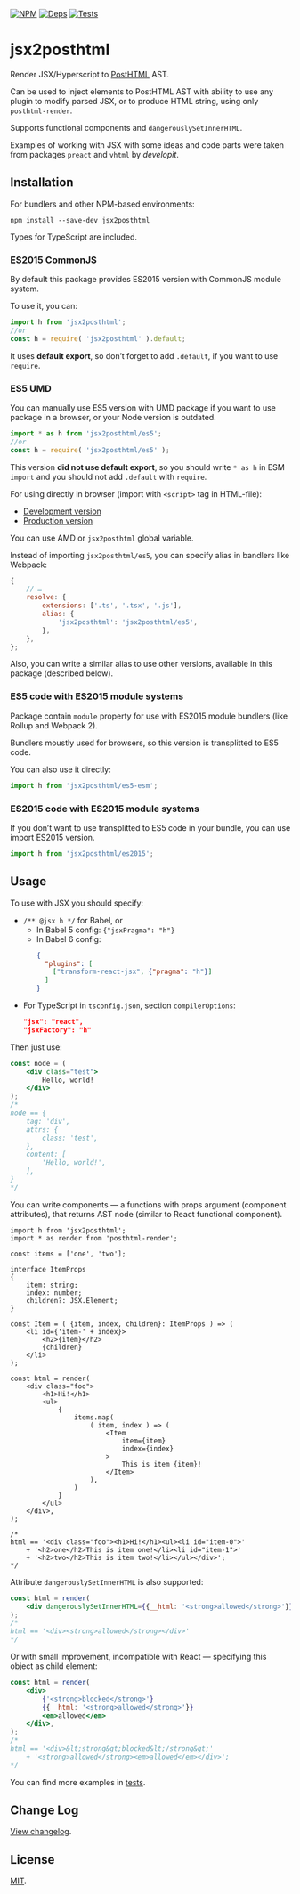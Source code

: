 [![NPM][npm]][npm-url]
[![Deps][deps]][deps-url]
[![Tests][build]][build-url]

# jsx2posthtml

Render JSX/Hyperscript to [PostHTML](https://github.com/posthtml/posthtml/) AST.

Can be used to inject elements to PostHTML AST with ability to use any plugin
to modify parsed JSX, or to produce HTML string, using only `posthtml-render`.

Supports functional components and `dangerouslySetInnerHTML`.

Examples of working with JSX with some ideas and code parts were taken from
packages `preact` and `vhtml` by *developit*.

## Installation

For bundlers and other NPM-based environments:

```
npm install --save-dev jsx2posthtml
```

Types for TypeScript are included.

### ES2015 CommonJS

By default this package provides ES2015 version with CommonJS module system.

To use it, you can:

```js
import h from 'jsx2posthtml';
//or
const h = require( 'jsx2posthtml' ).default;
```

It uses **default export**, so don’t forget to add `.default`, if you want to
use `require`.

### ES5 UMD

You can manually use ES5 version with UMD package if you want to use package in
a browser, or your Node version is outdated.

```js
import * as h from 'jsx2posthtml/es5';
//or
const h = require( 'jsx2posthtml/es5' );
```

This version **did not use default export**, so you should write `* as h` in
ESM `import` and you should not add `.default` with `require`.

For using directly in browser (import with `<script>` tag in HTML-file):

* [Development version](https://unpkg.com/jsx2posthtml/es5/index.js)
* [Production version](https://unpkg.com/jsx2posthtml/es5/jsx2posthtml.min.js)

You can use AMD or `jsx2posthtml` global variable.

Instead of importing `jsx2posthtml/es5`, you can specify alias in bandlers like
Webpack:

```js
{
	// …
	resolve: {
		extensions: ['.ts', '.tsx', '.js'],
		alias: {
			'jsx2posthtml': 'jsx2posthtml/es5',
		},
	},
};
```

Also, you can write a similar alias to use other versions, available in this
package (described below).

### ES5 code with ES2015 module systems

Package contain `module` property for use with ES2015 module bundlers
(like Rollup and Webpack 2).

Bundlers moustly used for browsers, so this version is transplitted to ES5 code.

You can also use it directly:

```js
import h from 'jsx2posthtml/es5-esm';
```

### ES2015 code with ES2015 module systems

If you don’t want to use transplitted to ES5 code in your bundle, you can use
import ES2015 version.

```js
import h from 'jsx2posthtml/es2015';
```

## Usage

To use with JSX you should specify:

* `/** @jsx h */` for Babel, or
  * In Babel 5 config: `{"jsxPragma": "h"}`
  * In Babel 6 config:
    ```json
    {
      "plugins": [
        ["transform-react-jsx", {"pragma": "h"}]
      ]
    }
    ```
* For TypeScript in `tsconfig.json`, section `compilerOptions`:
  ```json
  "jsx": "react",
  "jsxFactory": "h"
  ```

Then just use:

```jsx
const node = (
	<div class="test">
		Hello, world!
	</div>
);
/*
node == {
	tag: 'div',
	attrs: {
		class: 'test',
	},
	content: [
		'Hello, world!',
	],
}
*/
```

You can write components — a functions with props argument (component
attributes), that returns AST node (similar to React functional component).

```tsx
import h from 'jsx2posthtml';
import * as render from 'posthtml-render';

const items = ['one', 'two'];

interface ItemProps
{
	item: string;
	index: number;
	children?: JSX.Element;
}

const Item = ( {item, index, children}: ItemProps ) => (
	<li id={'item-' + index}>
		<h2>{item}</h2>
		{children}
	</li>
);

const html = render(
	<div class="foo">
		<h1>Hi!</h1>
		<ul>
			{
				items.map(
					( item, index ) => (
						<Item
							item={item}
							index={index}
						>
							This is item {item}!
						</Item>
					),
				)
			}
		</ul>
	</div>,
);

/*
html == '<div class="foo"><h1>Hi!</h1><ul><li id="item-0">'
	+ '<h2>one</h2>This is item one!</li><li id="item-1">'
	+ '<h2>two</h2>This is item two!</li></ul></div>';
*/
```

Attribute `dangerouslySetInnerHTML` is also supported:

```jsx
const html = render(
	<div dangerouslySetInnerHTML={{__html: '<strong>allowed</strong>'}} />,
);
/*
html == '<div><strong>allowed</strong></div>'
*/
```

Or with small improvement, incompatible with React — specifying this object as
child element:

```jsx
const html = render(
	<div>
		{'<strong>blocked</strong>'}
		{{__html: '<strong>allowed</strong>'}}
		<em>allowed</em>
	</div>,
);
/*
html == '<div>&lt;strong&gt;blocked&lt;/strong&gt;'
	+ '<strong>allowed</strong><em>allowed</em></div>';
*/
```

You can find more examples in [tests](test/index.tsx).

## Change Log

[View changelog](CHANGELOG.md).

## License

[MIT](LICENSE).

[npm]: https://img.shields.io/npm/v/jsx2posthtml.svg
[npm-url]: https://npmjs.com/package/jsx2posthtml

[deps]: https://david-dm.org/m18ru/jsx2posthtml.svg
[deps-url]: https://david-dm.org/m18ru/jsx2posthtml

[build]: https://travis-ci.org/m18ru/jsx2posthtml.svg?branch=master
[build-url]: https://travis-ci.org/m18ru/jsx2posthtml
